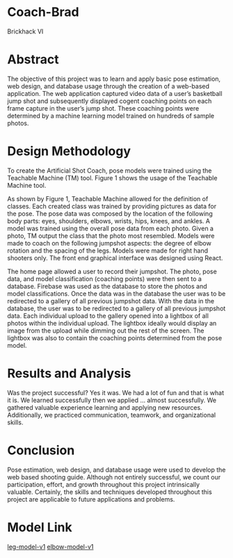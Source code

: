 # Coach-Brad
Brickhack VI

# Abstract 

The objective of this project was to learn and apply basic pose estimation, web design, and database usage through the creation of a web-based application. The web application captured video data of a user’s basketball jump shot and subsequently displayed cogent coaching points on each frame capture in the user’s jump shot. These coaching points were determined by a machine learning model trained on hundreds of sample photos.

# Design Methodology
 
To create the Artificial Shot Coach, pose models were trained using the Teachable Machine (TM) tool. Figure 1 shows the usage of the Teachable Machine tool.

As shown by Figure 1, Teachable Machine allowed for the definition of classes. Each created class was trained by providing pictures as data for the pose. The pose data was composed by the location of the following body parts: eyes, shoulders, elbows, wrists, hips, knees, and ankles. A model was trained using the overall pose data from each photo. Given a photo, TM output the class that the photo most resembled. Models were made to coach on the following jumpshot aspects: the degree of elbow rotation and the spacing of the legs. Models were made for right hand shooters only. The front end graphical interface was designed using React.
 
The home page allowed a user to record their jumpshot. The photo, pose data, and model classification (coaching points) were then sent to a database. Firebase was used as the database to store the photos and model classifications. Once the data was in the database the user was to be redirected to a gallery of all previous jumpshot data. With the data in the database, the user was to be redirected to a gallery of all previous jumpshot data. Each individual upload to the gallery opened into a lightbox of all photos within the individual upload. The lightbox ideally would display an image from the upload while dimming out the rest of the screen. The lightbox was also to contain  the coaching points determined from the pose model.
 
# Results and Analysis
 
Was the project successful? Yes it was. We had a lot of fun and that is what it is. We learned successfully then we applied … almost successfully. We gathered valuable experience learning and applying new resources. Additionally, we practiced communication, teamwork, and organizational skills.
 
 
# Conclusion

Pose estimation, web design, and database usage were used to develop the web based shooting guide. Although not entirely successful, we count our participation, effort, and growth throughout this project intrinsically valuable. Certainly, the skills and techniques developed throughout this project are applicable to future applications and problems.

# Model Link
[leg-model-v1](https://teachablemachine.withgoogle.com/models/kE9ERP1y/)
[elbow-model-v1](https://teachablemachine.withgoogle.com/models/SrWBV53a/)


